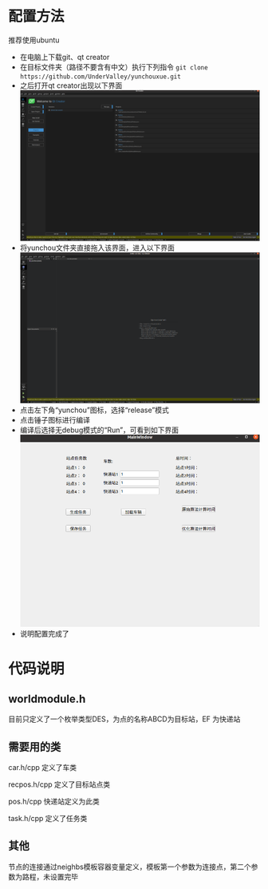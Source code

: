 # 配置方法
推荐使用ubuntu
- 在电脑上下载git、qt creator
- 在目标文件夹（路径不要含有中文）执行下列指令 
`
git clone https://github.com/UnderValley/yunchouxue.git
`
- 之后打开qt creator出现以下界面
![Qt](./image/1.png "Qt Creator")
- 将yunchou文件夹直接拖入该界面，进入以下界面
![Qt](./image/2.png "Qt Creator")
- 点击左下角“yunchou”图标，选择“release”模式
- 点击锤子图标进行编译
- 编译后选择无debug模式的“Run”，可看到如下界面
![APP](./image/4.png "App")
- 说明配置完成了

# 代码说明
## worldmodule.h
目前只定义了一个枚举类型DES，为点的名称ABCD为目标站，EF
为快递站

## 需要用的类
car.h/cpp 定义了车类

recpos.h/cpp  定义了目标站点类

pos.h/cpp  快递站定义为此类

task.h/cpp  定义了任务类

## 其他
节点的连接通过neighbs模板容器变量定义，模板第一个参数为连接点，第二个参数为路程，未设置完毕

